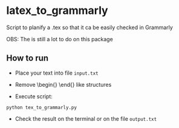 # latex_to_grammarly
Script to planify a .tex so that it ca be easily checked in Grammarly

OBS: The is still a lot to do on this package



## How to run

- Place your text into file `input.txt`

- Remove \begin{} \end{} like structures


- Execute script:

``python tex_to_grammarly.py``

- Check the result on the terminal or on the file `output.txt`




